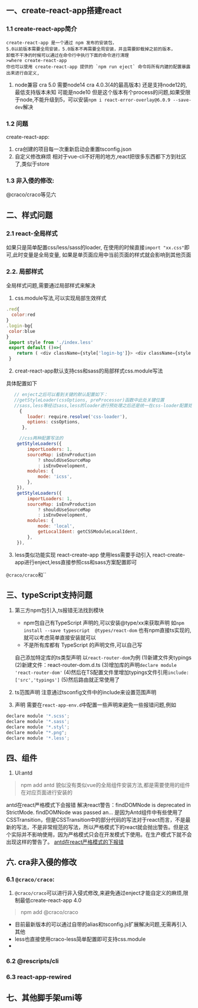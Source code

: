 ## 一、create-react-app搭建react
### 1.1 create-react-app简介
    create-react-app 是一个通过 npm 发布的安装包，
    5.0以前版本需要全局安装，5.0版本不再需要全局安装，并且需要卸载掉之前的版本，
    卸载不干净的时候可以通过在命令行中执行下面的命令进行清理
    >where create-react-app
    你也可以使用 create-react-app 提供的 `npm run eject` 命令将所有内建的配置暴露出来进行自定义,

1. node兼容
    cra 5.0 需要node14
    cra 4.0.3(4的最高版本) 还是支持node12的,最低支持版本未知 可能是node10
    但是这个版本有个process的问题,如果受限于node,不能升级到5，可以安装`npm i react-error-overlay@6.0.9 --save-dev`解决

### 1.2 问题
create-react-app:
1. cra创建的项目每一次重新启动会重置tsconfig.json
2. 自定义修改麻烦
   相对于vue-cli不好用的地方,react把很多东西都下方到社区了,类似于store


### 1.3 非入侵的修改:
 @craco/craco等见六



## 二、样式问题
### 2.1 react-全局样式
   如果只是简单配置css/less/sass的loader,
   在使用的时候直接`import "xx.css"`即可,此时变量是全局变量,
   如果是单页面应用中当前页面的样式就会影响到其他页面
 
   
### 2.2. 局部样式
全局样式问题,需要通过局部样式来解决
1.  css.module写法,可以实现局部生效样式
````javascript
.red{
  color:red
}
.login-bg{
 color:blue
}
 import style from './index.less'
 export default ()=>{
    return ( <div className={style['login-bg']}> <div className={style.red}></div></div>)
 }
````

2. creat-react-app默认支持css和sass的局部样式css.module写法

具体配置如下
```javascript
   // enject之后可以看到关键的默认配置如下：
   //getStyleLoader(cssOptions, preProcessor)函数中此处关键位置
   //sass,less等经过sass,less的loader进行预处理之后还是统一在css-loader配置处生效
     {
        loader: require.resolve('css-loader'),
        options: cssOptions,
      },

     //css两种配置写法的
    getStyleLoaders({
        importLoaders: 1,
        sourceMap: isEnvProduction
            ? shouldUseSourceMap
            : isEnvDevelopment,
        modules: {
            mode: 'icss',
        },
    }),
    getStyleLoaders({
        importLoaders: 1,
        sourceMap: isEnvProduction
            ? shouldUseSourceMap
            : isEnvDevelopment,
        modules: {
            mode: 'local',
            getLocalIdent: getCSSModuleLocalIdent,
        },
    }),
```
3. less类似功能实现
react-create-app 使用less需要手动引入
react-create-app进行enject,less直接参照css和sass方案配置即可

`@craco/craco`和``


## 三、typeScript支持问题

1. 第三方npm包引入,ts报错无法找到模块
    * npm包自己有TypeScript 声明的,可以安装@type/xx来获取声明
        如`npm install --save typescript  @types/react-dom`
        也有npm直接ts实现的,就可以考虑简单直接安装就可以
    * 不是所有库都有 TypeScript 的声明文件,可以自己写

    自己添加特定库的ts类型声明
        以`react-router-dom`为例
        (1)新建文件夹typings
        (2)新建文件：react-router-dom.d.ts
        (3)增加库的声明`declare module 'react-router-dom'`
        (4)然后在TS配置文件里增加typings文件引用`include:['src','typings']`
        (5)然后路由就正常使用了

3. ts范围声明
注意通过tsconfig文件中的include来设置范围声明


1. 声明
需要在`react-app-env.d`中配置一些声明来避免一些报错问题,例如
```javascript
declare module '*.scss';
declare module '*.sass';
declare module '*.styl';
declare module "*.png";
declare module '*.less';
```


## 四、组件
1. UI:antd

> npm add antd
貌似没有类似vue的全局组件安装方法,都是需要使用的组件在对应页面进行安装的

antd在react严格模式下会报错
解决react警告：findDOMNode is deprecated in StrictMode. findDOMNode was passed an...
是因为Antd组件中有些使用了CSSTransition，但是CSSTransition中的部分代码的写法对于react而言，不是最新的写法，不是非常规范的写法，所以严格模式下的react就会抛出警告。但是这个实际并不影响使用，因为严格模式只会在开发模式下使用。在生产模式下就不会出现这样的警告了。
[antd在react严格模式的下报错](https://zhuanlan.zhihu.com/p/434372463)

## 六. cra非入侵的修改

### 6.1 `@craco/craco`:
1. `@craco/craco`可以进行非入侵式修改,来避免通过enject才能自定义的麻烦,限制最低create-react-app 4.0
> npm add @craco/craco 
* 目前最新版本的可以通过自带的alias和tsconfig.js扩展解决问题,无需再引入其他
* less也直接使用craco-less简单配置即可支持css.module
* 
### 6.2 @rescripts/cli
### 6.3 react-app-rewired

## 七、其他脚手架umi等